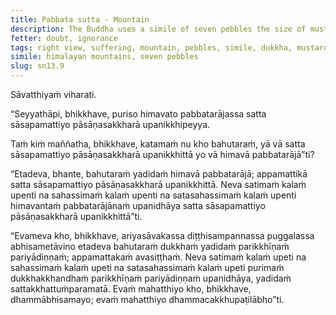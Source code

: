 ```yaml
---
title: Pabbata sutta - Mountain
description: The Buddha uses a simile of seven pebbles the size of mustard seeds placed on the king of mountains, the Himalayas, to illustrate the extent of suffering that is exhausted and overcome by a disciple of the Noble Ones who has attained right view.
fetter: doubt, ignorance
tags: right view, suffering, mountain, pebbles, simile, dukkha, mustard seeds, himalayan mountains, sn, sn12-21, sn13
simile: himalayan mountains, seven pebbles
slug: sn13.9
---
```


Sāvatthiyaṁ viharati.

“Seyyathāpi, bhikkhave, puriso himavato pabbatarājassa satta sāsapamattiyo pāsāṇasakkharā upanikkhipeyya.

Taṁ kiṁ maññatha, bhikkhave, katamaṁ nu kho bahutaraṁ, yā vā satta sāsapamattiyo pāsāṇasakkharā upanikkhittā yo vā himavā pabbatarājā”ti?

“Etadeva, bhante, bahutaraṁ yadidaṁ himavā pabbatarājā; appamattikā satta sāsapamattiyo pāsāṇasakkharā upanikkhittā. Neva satimaṁ kalaṁ upenti na sahassimaṁ kalaṁ upenti na satasahassimaṁ kalaṁ upenti himavantaṁ pabbatarājānaṁ upanidhāya satta sāsapamattiyo pāsāṇasakkharā upanikkhittā”ti.

“Evameva kho, bhikkhave, ariyasāvakassa diṭṭhisampannassa puggalassa abhisametāvino etadeva bahutaraṁ dukkhaṁ yadidaṁ parikkhīṇaṁ pariyādiṇṇaṁ; appamattakaṁ avasiṭṭhaṁ. Neva satimaṁ kalaṁ upeti na sahassimaṁ kalaṁ upeti na satasahassimaṁ kalaṁ upeti purimaṁ dukkhakkhandhaṁ parikkhīṇaṁ pariyādiṇṇaṁ upanidhāya, yadidaṁ sattakkhattuṁparamatā. Evaṁ mahatthiyo kho, bhikkhave, dhammābhisamayo; evaṁ mahatthiyo dhammacakkhupaṭilābho”ti.

